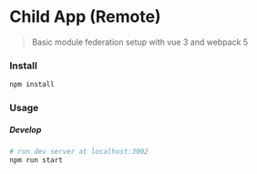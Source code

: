 # Child App (Remote)

> Basic module federation setup with vue 3 and webpack 5

### Install
```sh
npm install
```
### Usage
##### Develop
```sh
# run dev server at localhost:3002
npm run start
```
